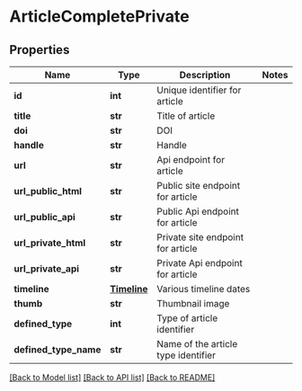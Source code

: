 # ArticleCompletePrivate

## Properties
Name | Type | Description | Notes
------------ | ------------- | ------------- | -------------
**id** | **int** | Unique identifier for article | 
**title** | **str** | Title of article | 
**doi** | **str** | DOI | 
**handle** | **str** | Handle | 
**url** | **str** | Api endpoint for article | 
**url_public_html** | **str** | Public site endpoint for article | 
**url_public_api** | **str** | Public Api endpoint for article | 
**url_private_html** | **str** | Private site endpoint for article | 
**url_private_api** | **str** | Private Api endpoint for article | 
**timeline** | [**Timeline**](Timeline.md) | Various timeline dates | 
**thumb** | **str** | Thumbnail image | 
**defined_type** | **int** | Type of article identifier | 
**defined_type_name** | **str** | Name of the article type identifier | 

[[Back to Model list]](../README.md#documentation-for-models) [[Back to API list]](../README.md#documentation-for-api-endpoints) [[Back to README]](../README.md)


